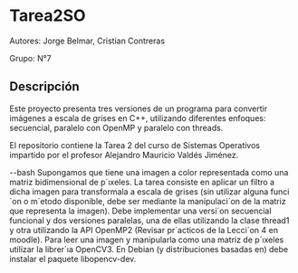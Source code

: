 # Tarea2SO

Autores: Jorge Belmar, Cristian Contreras


Grupo: N°7


## Descripción
Este proyecto presenta tres versiones de un programa para convertir imágenes a escala de grises en C++, utilizando diferentes enfoques: secuencial, paralelo con OpenMP y paralelo con threads. 


El repositorio contiene la Tarea 2 del curso de Sistemas Operativos impartido por el profesor Alejandro Mauricio Valdés Jiménez.



--bash 
Supongamos que tiene una imagen a color representada como una matriz bidimensional
de p´ıxeles. La tarea consiste en aplicar un filtro a dicha imagen para transformala a escala
de grises (sin utilizar alguna funci´on o m´etodo disponible, debe ser mediante la
manipulaci´on de la matriz que representa la imagen). Debe implementar una
versi´on secuencial funcional y dos versiones paralelas, una de ellas utilizando la clase
thread1 y otra utilizando la API OpenMP2 (Revisar pr´acticos de la Lecci´on 4 en moodle).
Para leer una imagen y manipularla como una matriz de p´ıxeles utilizar la librer´ıa OpenCV3.
En Debian (y distribuciones basadas en) debe instalar el paquete libopencv-dev.
